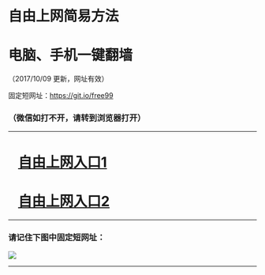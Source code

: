 ﻿# 自由上网简易方法

# 电脑、手机一键翻墙

（2017/10/09 更新，网址有效）

固定短网址：https://git.io/free99

### （微信如打不开，请转到浏览器打开）


***





# &nbsp;&nbsp; <a href="http://ft271107087.fwq-tz-1001.info/fwqtz01.html?t=1009001158 " target="_blank">自由上网入口1</a>
# &nbsp;&nbsp; <a href="http://ft122428620.fwq-tz-1002.info/fwqtz02.html?t=100900118848 " target="_blank">自由上网入口2</a>
***

### 请记住下图中固定短网址：

<img src="https://s3-us-west-2.amazonaws.com/fwq-1001/yjfq-20170905okok.png" /> 


***

